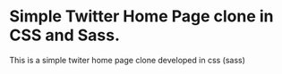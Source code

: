 # Simple Twitter Home Page clone in CSS and Sass.

This is a simple twiter home page clone developed in css (sass)

